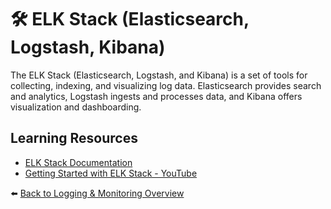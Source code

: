 # 🛠️ ELK Stack (Elasticsearch, Logstash, Kibana)

The ELK Stack (Elasticsearch, Logstash, and Kibana) is a set of tools for collecting, indexing, and visualizing log data. Elasticsearch provides search and analytics, Logstash ingests and processes data, and Kibana offers visualization and dashboarding.

## Learning Resources
- [ELK Stack Documentation](https://www.elastic.co/what-is/elk-stack)
- [Getting Started with ELK Stack - YouTube](https://www.youtube.com/watch?v=8iXZTS7f_hY&list=PLS1QulWo1RIYkDHcPXUtH4sqvQQMH3_TN)

⬅️ [Back to Logging & Monitoring Overview](../../README.md#-logging--monitoring)

